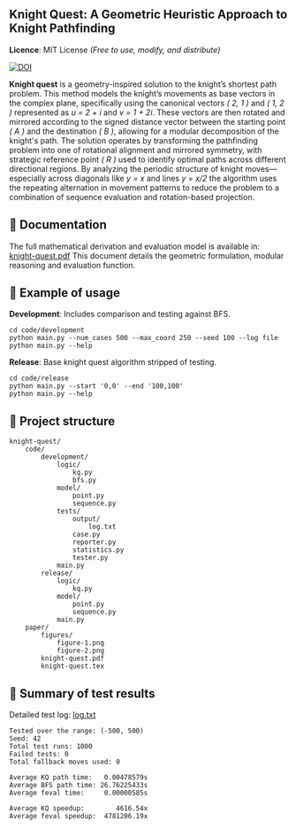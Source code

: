 ## Knight Quest: A Geometric Heuristic Approach to Knight Pathfinding
**Licence**: MIT License _(Free to use, modify, and distribute)_ 

[![DOI](https://zenodo.org/badge/DOI/10.5281/zenodo.15860239.svg)](https://doi.org/10.5281/zenodo.15860239)

**Knight quest** is a geometry-inspired solution to the knight’s shortest path problem. This method models the knight’s movements as base vectors in the complex plane,
specifically using the canonical vectors _( 2, 1 )_ and _( 1, 2 )_ represented as _u = 2 + i_ and _v = 1 + 2i_. These vectors are then rotated and mirrored 
according to the signed distance vector between the starting point _( A )_ and the destination _( B )_, allowing for a modular decomposition of the knight's path. 
The solution operates by transforming the pathfinding problem into one of rotational alignment and mirrored symmetry, with strategic reference point _( R )_ used to 
identify optimal paths across different directional regions. By analyzing the periodic structure of knight moves—especially across diagonals like _y = x_ and lines 
_y = x/2_ the algorithm uses the repeating alternation in movement patterns to reduce the problem to a combination of sequence evaluation and rotation-based projection. 

## 📘 Documentation
The full mathematical derivation and evaluation model is available in: [knight-quest.pdf](paper/knight-quest.pdf)
This document details the geometric formulation, modular reasoning and evaluation function.

## 🚀 Example of usage
**Development**: Includes comparison and testing against BFS.
```
cd code/development 
python main.py --num_cases 500 --max_coord 250 --seed 100 --log file
python main.py --help
```
**Release**: Base knight quest algorithm stripped of testing.
```
cd code/release 
python main.py --start '0,0' --end '100,100'
python main.py --help
```

## 📂 Project structure
```
knight-quest/
    code/
        development/
            logic/
                kq.py
                bfs.py
            model/
                point.py
                sequence.py
            tests/
                output/
                    log.txt
                case.py
                reporter.py
                statistics.py
                tester.py
            main.py
        release/
            logic/
                kq.py
            model/
                point.py
                sequence.py
            main.py
    paper/
        figures/
            figure-1.png
            figure-2.png
        knight-quest.pdf
        knight-quest.tex
```

## 🧾 Summary of test results
Detailed test log: [log.txt](code/development/tests/output/log.txt)
```
Tested over the range: (-500, 500)
Seed: 42
Total test runs: 1000
Failed tests: 0
Total fallback moves used: 0

Average KQ path time:   0.00478579s
Average BFS path time: 26.76225433s
Average feval time:     0.00000585s

Average KQ speedup:        4616.54x
Average feval speedup:  4781206.19x
```
